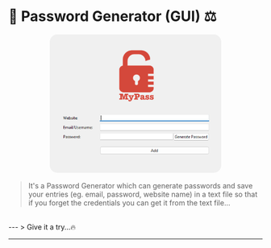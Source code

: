 # 🌟 Password Generator (GUI) ⚖️

<p align="center">
  <img src="https://github.com/AnubhabL4002/password_generator_GUI/blob/main/image.png?raw=true" alt="Project Logo" width="150" style="border-radius: 15px; width: 340px;">
</p>

> It's a Password Generator which can generate passwords and save your entries (eg. email, password, website name) in a text file so that if you forget the credentials you can get it from the text file...
<br>
---
> Give it a try...🔥

---
